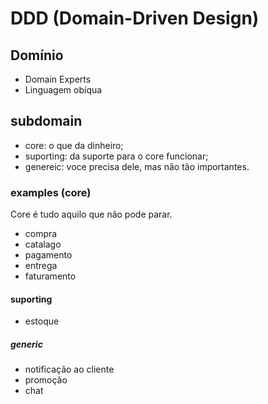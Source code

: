 # DDD (Domain-Driven Design)

## Domínio

- Domain Experts
- Linguagem obíqua

## subdomain

- core: o que da dinheiro;
- suporting: da suporte para o core funcionar;
- genereic: voce precisa dele, mas não tão importantes.

### examples (core)

Core é tudo aquilo que não pode parar.

- compra
- catalago
- pagamento
- entrega
- faturamento

#### suporting

- estoque

##### generic

- notificação ao cliente
- promoção
- chat
